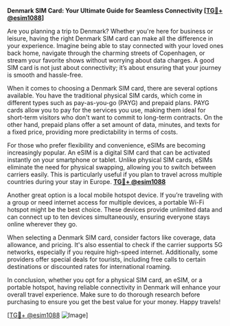 **Denmark SIM Card: Your Ultimate Guide for Seamless Connectivity [[TG💪+ @esim1088](https://t.me/s/esim1088)]**

Are you planning a trip to Denmark? Whether you're here for business or leisure, having the right Denmark SIM card can make all the difference in your experience. Imagine being able to stay connected with your loved ones back home, navigate through the charming streets of Copenhagen, or stream your favorite shows without worrying about data charges. A good SIM card is not just about connectivity; it’s about ensuring that your journey is smooth and hassle-free.

When it comes to choosing a Denmark SIM card, there are several options available. You have the traditional physical SIM cards, which come in different types such as pay-as-you-go (PAYG) and prepaid plans. PAYG cards allow you to pay for the services you use, making them ideal for short-term visitors who don't want to commit to long-term contracts. On the other hand, prepaid plans offer a set amount of data, minutes, and texts for a fixed price, providing more predictability in terms of costs.

For those who prefer flexibility and convenience, eSIMs are becoming increasingly popular. An eSIM is a digital SIM card that can be activated instantly on your smartphone or tablet. Unlike physical SIM cards, eSIMs eliminate the need for physical swapping, allowing you to switch between carriers easily. This is particularly useful if you plan to travel across multiple countries during your stay in Europe. **[TG💪+ @esim1088](https://t.me/s/esim1088)**

Another great option is a local mobile hotspot device. If you’re traveling with a group or need internet access for multiple devices, a portable Wi-Fi hotspot might be the best choice. These devices provide unlimited data and can connect up to ten devices simultaneously, ensuring everyone stays online wherever they go.

When selecting a Denmark SIM card, consider factors like coverage, data allowance, and pricing. It's also essential to check if the carrier supports 5G networks, especially if you require high-speed internet. Additionally, some providers offer special deals for tourists, including free calls to certain destinations or discounted rates for international roaming.

In conclusion, whether you opt for a physical SIM card, an eSIM, or a portable hotspot, having reliable connectivity in Denmark will enhance your overall travel experience. Make sure to do thorough research before purchasing to ensure you get the best value for your money. Happy travels!

[[TG💪+ @esim1088](https://t.me/s/esim1088) ![Image](https://i.postimg.cc/Y0z9fWf4/image.png)]